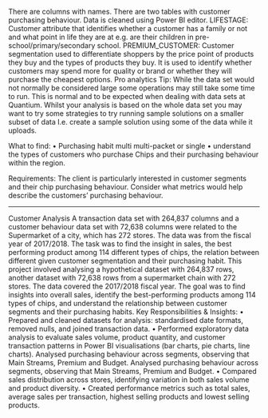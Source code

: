 There are columns with names. There are two tables with customer purchasing behaviour. Data is cleaned using Power BI editor.
LIFESTAGE: Customer attribute that identifies whether a customer has a family or not and what point in life they are at e.g. are their children in pre-school/primary/secondary school.
PREMIUM_CUSTOMER: Customer segmentation used to differentiate shoppers by the price point of products they buy and the types of products they buy. It is used to identify whether customers may spend more for quality or brand or whether they will purchase the cheapest options.
Pro analytics Tip: While the data set would not normally be considered large some operations may still take some time to run. 
This is normal and to be expected when dealing with data sets at Quantium. Whilst your analysis is based on the whole data set you may want to try some strategies to try running sample solutions on a smaller subset of data I.e. create a sample solution using some of the data while it uploads.

What to find:
•	Purchasing habit multi multi-packet or single
•	understand the types of customers who purchase Chips and their purchasing behaviour within the region.

Requirements:
The client is particularly interested in customer segments and their chip purchasing behaviour. Consider what metrics would help describe the customers’ purchasing behaviour.  
****************************************************************************************************************************************************************************************************************************
Customer Analysis 
A transaction data set with 264,837 columns and a customer behaviour data set with 72,638 columns were related to the Supermarket of a city, which has 272 stores. The data was from the fiscal year of 2017/2018. The task was to find the insight in sales, the best performing product among 114 different types of chips, the relation between different given customer segmentation and their purchasing habit.
This project involved analysing a hypothetical dataset with 264,837 rows, another dataset with 72,638 rows from a supermarket chain with 272 stores. The data covered the 2017/2018 fiscal year. The goal was to find insights into overall sales, identify the best-performing products among 114 types of chips, and understand the relationship between customer segments and their purchasing habits.
Key Responsibilities & Insights:
•	Prepared and cleaned datasets for analysis: standardised date formats, removed nulls, and joined transaction data.
•	Performed exploratory data analysis to evaluate sales volume, product quantity, and customer transaction patterns in Power BI visualisations (bar charts, pie charts, line charts). Analysed purchasing behaviour across segments, observing that Main Streams, Premium and Budget. Analysed purchasing behaviour across segments, observing that Main Streams, Premium and Budget.
•	Compared sales distribution across stores, identifying variation in both sales volume and product diversity.
•	Created performance metrics such as total sales, average sales per transaction, highest selling products and lowest selling products. 
